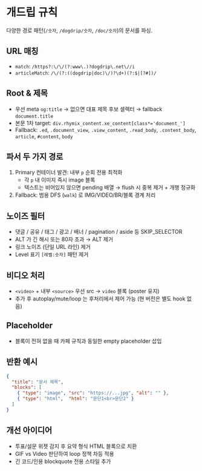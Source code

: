 # 개드립 규칙

다양한 경로 패턴(`/숫자`, `/dogdrip/숫자`, `/doc/숫자`)의 문서를 파싱.

## URL 매칭
- `match`: `/https?:\/\/(?:www\.)?dogdrip\.net\//i`
- `articleMatch`: `/\/(?:((dogdrip|doc)\/)?\d+)(?:$|[?#])/`

## Root & 제목
- 우선 meta `og:title` → 없으면 대표 제목 후보 셀렉터 → fallback `document.title`
- 본문 1차 target: `div.rhymix_content.xe_content[class*='document_']`
- Fallback: `.ed`, `.document_view`, `.view_content`, `.read_body`, `.content_body`, `article`, `#content`, `body`

## 파서 두 가지 경로
1. Primary 컨테이너 발견: 내부 `p` 순회 전용 최적화
   - 각 `p` 내 이미지 즉시 image 블록
   - 텍스트는 비어있지 않으면 pending 배열 → flush 시 중복 제거 + 개행 정규화
2. Fallback: 범용 DFS (`walk`) 로 IMG/VIDEO/BR/블록 경계 처리

## 노이즈 필터
- 댓글 / 공유 / 태그 / 광고 / 배너 / pagination / aside 등 SKIP_SELECTOR
- ALT 가 긴 해시 또는 80자 초과 → ALT 제거
- 링크 노이즈 (단일 URL 라인) 제거
- Level 표기 `[레벨:숫자]` 패턴 제거

## 비디오 처리
- `<video>` + 내부 `<source>` 우선 src → `video` 블록 (poster 유지)
- 추가 후 autoplay/mute/loop 는 후처리에서 제어 가능 (현 버전은 별도 hook 없음)

## Placeholder
- 블록이 전혀 없을 때 카페 규칙과 동일한 empty placeholder 삽입

## 반환 예시
```json
{
  "title": "문서 제목",
  "blocks": [
    { "type": "image", "src": "https://...jpg", "alt": "" },
    { "type": "html",  "html": "문단1<br>문단2" }
  ]
}
```

## 개선 아이디어
- 투표/설문 위젯 감지 후 요약 형식 HTML 블록으로 치환
- GIF vs Video 판단하여 loop 정책 차등 적용
- 긴 코드/인용 blockquote 전용 스타일 추가
